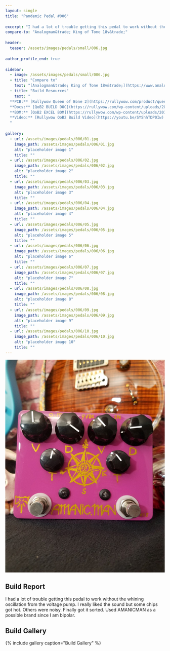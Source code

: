 ```yaml
---
layout: single
title: "Pandemic Pedal #006"

excerpt: "I had a lot of trouble getting this pedal to work without the whining oscillation from the voltage pump. I really liked the sound but some chips got hot. Others were noisy. Finally got it sorted. Used AMANICMAN as a possible brand since I am bipolar."
compare-to: "Analogman&trade; King of Tone 18v&trade;"

header:
  teaser: /assets/images/pedals/small/006.jpg

author_profile_end: true

sidebar:
  - image: /assets/images/pedals/small/006.jpg
  - title: "Compare to"
    text: "[Analogman&trade; King of Tone 18v&trade;](https://www.analogman.com/kingtone.htm)"
  - title: "Build Resources"
    text: "
  **PCB:** [Rullywow Queen of Bone 2](https://rullywow.com/product/queenofbone2/)<br>
  **Docs:** [QoB2 BUILD DOC](https://rullywow.com/wp-content/uploads/2018/02/Queen-of-Bone-v2-Build-Doc-REVISED-v2.pdf)<br>
  **BOM:** [QoB2 EXCEL BOM](https://rullywow.com/wp-content/uploads/2016/07/QoB2-rev2A-BOM-Excel-FINAL.xlsx)<br>
  **Video:** [Rullywow QoB2 Build Video](https://youtu.be/SYShhTDP0Iw)
  "

gallery:
  - url: /assets/images/pedals/006/01.jpg
    image_path: /assets/images/pedals/006/01.jpg
    alt: "placeholder image 1"
    title: ""
  - url: /assets/images/pedals/006/02.jpg
    image_path: /assets/images/pedals/006/02.jpg
    alt: "placeholder image 2"
    title: ""
  - url: /assets/images/pedals/006/03.jpg
    image_path: /assets/images/pedals/006/03.jpg
    alt: "placeholder image 3"
    title: ""
  - url: /assets/images/pedals/006/04.jpg
    image_path: /assets/images/pedals/006/04.jpg
    alt: "placeholder image 4"
    title: ""
  - url: /assets/images/pedals/006/05.jpg
    image_path: /assets/images/pedals/006/05.jpg
    alt: "placeholder image 5"
    title: ""
  - url: /assets/images/pedals/006/06.jpg
    image_path: /assets/images/pedals/006/06.jpg
    alt: "placeholder image 6"
    title: ""
  - url: /assets/images/pedals/006/07.jpg
    image_path: /assets/images/pedals/006/07.jpg
    alt: "placeholder image 7"
    title: ""
  - url: /assets/images/pedals/006/08.jpg
    image_path: /assets/images/pedals/006/08.jpg
    alt: "placeholder image 8"
    title: ""
  - url: /assets/images/pedals/006/09.jpg
    image_path: /assets/images/pedals/006/09.jpg
    alt: "placeholder image 9"
    title: ""
  - url: /assets/images/pedals/006/10.jpg
    image_path: /assets/images/pedals/006/10.jpg
    alt: "placeholder image 10"
    title: ""
---
```


[![header](/assets/images/pedals/006.jpg)](/assets/images/pedals/006.jpg)

## Build Report ##

I had a lot of trouble getting this pedal to work without the whining oscillation from the voltage pump. I really liked the sound but some chips got hot. Others were noisy. Finally got it sorted. Used AMANICMAN as a possible brand since I am bipolar.

## Build Gallery ## 

{% include gallery caption="Build Gallery" %}

